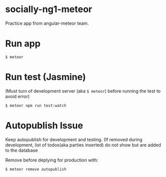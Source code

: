 # socially-ng1-meteor
Practice app from angular-meteor team.

# Run app
  `$ meteor`

# Run test (Jasmine)
(Must turn of development server (aka `$ meteor`) before running the test to avoid error)

  `$ meteor npm run test:watch`

# Autopublish Issue
  Keep autopublish for development and testing.
    (If removed during development, list of todos(aka parties inserted) do not show but are added to the database

  Remove before deplying for production with:

  `$ meteor remove autopublish`
